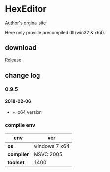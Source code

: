 ﻿# HexEditor
[Author's orginal site](https://sourceforge.net/projects/npp-plugins/files/Hex%20Editor/)

Here only provide precompiled dll (win32 & x64).

## download

[Release](https://github.com/JetNpp/HexEditor/tree/master/bin "Release")

## change log

### 0.9.5
#### 2018-02-06
- +. x64 version

### compile env
|env   | ver|
| - | - |
|__os__|windows 7 x64|
|__compiler__|MSVC 2005|
|__toolset__|1400|
